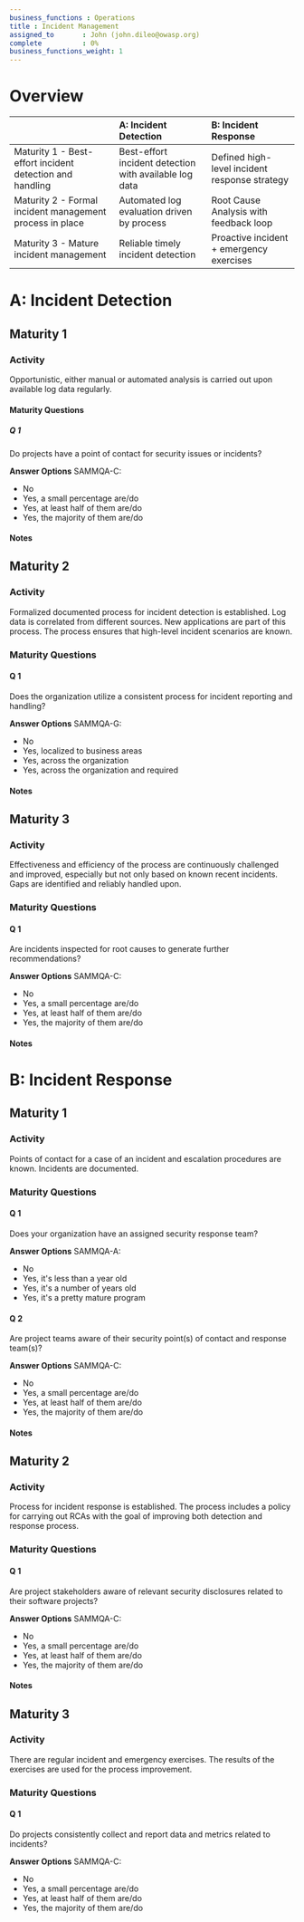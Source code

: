 ```yaml
---
business_functions : Operations
title : Incident Management
assigned_to       : John (john.dileo@owasp.org)
complete          : 0%
business_functions_weight: 1
---
```



# Overview

| | A: Incident Detection | B: Incident Response |
|:---|:---|:---|
| Maturity 1 - Best-effort incident detection and handling | Best-effort incident detection with available log data | Defined high-level incident response strategy |
| Maturity 2 - Formal incident management process in place | Automated log evaluation driven by process | Root Cause Analysis with feedback loop |
| Maturity 3 - Mature incident management | Reliable timely incident detection | Proactive incident + emergency exercises |


# A: Incident Detection

## Maturity 1
### Activity
Opportunistic, either manual or automated analysis is carried out upon available log data regularly.

#### Maturity Questions
##### Q 1
Do projects have a point of contact for security issues or incidents?

**Answer Options**
SAMMQA-C:
- No
- Yes, a small percentage are/do
- Yes, at least half of them are/do
- Yes, the majority of them are/do

#### Notes


## Maturity 2
### Activity
Formalized documented process for incident detection is established. Log data is correlated from different sources. New applications are part of this process. The process ensures that high-level incident scenarios are known.

### Maturity Questions
#### Q 1
Does the organization utilize a consistent process for incident reporting and handling?

**Answer Options**
SAMMQA-G:
- No
- Yes, localized to business areas
- Yes, across the organization
- Yes, across the organization and required

#### Notes



## Maturity 3
### Activity
Effectiveness and efficiency of the process are continuously challenged and improved, especially but not only based on known recent incidents. Gaps are identified and reliably handled upon.

### Maturity Questions
#### Q 1
Are incidents inspected for root causes to generate further recommendations?

**Answer Options**
SAMMQA-C:
- No
- Yes, a small percentage are/do
- Yes, at least half of them are/do
- Yes, the majority of them are/do

#### Notes


# B: Incident Response

## Maturity 1
### Activity
Points of contact for a case of an incident and escalation procedures are known. Incidents are documented.

### Maturity Questions
#### Q 1
Does your organization have an assigned security response team?

**Answer Options**
SAMMQA-A:
- No
- Yes, it's less than a year old
- Yes, it's a number of years old
- Yes, it's a pretty mature program

#### Q 2
Are project teams aware of their security point(s) of contact and response team(s)?

**Answer Options**
SAMMQA-C:
- No
- Yes, a small percentage are/do
- Yes, at least half of them are/do
- Yes, the majority of them are/do

#### Notes


## Maturity 2
### Activity
Process for incident response is established. The process includes a policy for carrying out RCAs with the goal of improving both detection and response process.

### Maturity Questions
#### Q 1
Are project stakeholders aware of relevant security disclosures related to their software projects?

**Answer Options**
SAMMQA-C:
- No
- Yes, a small percentage are/do
- Yes, at least half of them are/do
- Yes, the majority of them are/do

#### Notes


## Maturity 3
### Activity
There are regular incident and emergency exercises. The results of the exercises are used for the process improvement.

### Maturity Questions
#### Q 1
Do projects consistently collect and report data and metrics related to incidents?

**Answer Options**
SAMMQA-C:
- No
- Yes, a small percentage are/do
- Yes, at least half of them are/do
- Yes, the majority of them are/do
